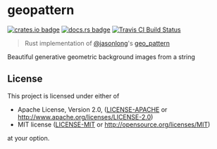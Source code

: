 # geopattern

[![crates.io badge](https://img.shields.io/crates/v/geopattern.svg)](https://crates.io/crates/geopattern) [![docs.rs badge](https://docs.rs/geopattern/badge.svg)](https://docs.rs/geopattern) [![Travis CI Build Status](https://travis-ci.org/suyash/geopattern.svg?branch=master)](https://travis-ci.org/suyash/geopattern)

> Rust implementation of [@jasonlong](https://github.com/jasonlong/)'s [geo_pattern](http://jasonlong.github.io/geo_pattern/)

Beautiful generative geometric background images from a string

<!--

## Patterns

### Chevrons

<img src="./examples/readme/Chevrons.svg" />

### ConcentricCircles

<img src="./examples/readme/ConcentricCircles.svg" />

### Diamonds

<img src="./examples/readme/Diamonds.svg" />

### Hexagons

<img src="./examples/readme/Hexagons.svg" />

### MosaicSquares

<img src="./examples/readme/MosaicSquares.svg" />

### NestedSquares

<img src="./examples/readme/NestedSquares.svg" />

### Octagons

<img src="./examples/readme/Octagons.svg" />

### OverlappingCircles

<img src="./examples/readme/OverlappingCircles.svg" />

### OverlappingRings

<img src="./examples/readme/OverlappingRings.svg" />

### Plaid

<img src="./examples/readme/Plaid.svg" />

### PlusSigns

<img src="./examples/readme/PlusSigns.svg" />

### SineWaves

<img src="./examples/readme/SineWaves.svg" />

### Squares

<img src="./examples/readme/Squares.svg" />

### Tessellation

<img src="./examples/readme/Tessellation.svg" />

### Triangles

<img src="./examples/readme/Triangles.svg" />

### Xes

<img src="./examples/readme/Xes.svg" />

-->

## License

This project is licensed under either of

 * Apache License, Version 2.0, ([LICENSE-APACHE](LICENSE-APACHE) or
   http://www.apache.org/licenses/LICENSE-2.0)
 * MIT license ([LICENSE-MIT](LICENSE-MIT) or
   http://opensource.org/licenses/MIT)

at your option.
